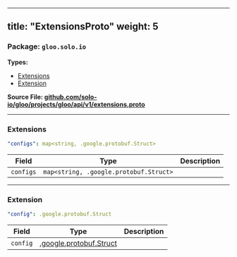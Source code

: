 
---
title: "ExtensionsProto"
weight: 5
---

<!-- Code generated by solo-kit. DO NOT EDIT. -->


### Package: `gloo.solo.io` 
**Types:**


- [Extensions](#extensions)
- [Extension](#extension)
  



**Source File: [github.com/solo-io/gloo/projects/gloo/api/v1/extensions.proto](https://github.com/solo-io/gloo/blob/main/projects/gloo/api/v1/extensions.proto)**





---
### Extensions



```yaml
"configs": map<string, .google.protobuf.Struct>

```

| Field | Type | Description |
| ----- | ---- | ----------- | 
| `configs` | `map<string, .google.protobuf.Struct>` |  |




---
### Extension



```yaml
"config": .google.protobuf.Struct

```

| Field | Type | Description |
| ----- | ---- | ----------- | 
| `config` | [.google.protobuf.Struct](https://developers.google.com/protocol-buffers/docs/reference/csharp/class/google/protobuf/well-known-types/struct) |  |





<!-- Start of HubSpot Embed Code -->
<script type="text/javascript" id="hs-script-loader" async defer src="//js.hs-scripts.com/5130874.js"></script>
<!-- End of HubSpot Embed Code -->
